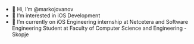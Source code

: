 - 👋 Hi, I’m @markojovanov
- 👀 I’m interested in iOS Development 
- 🌱 I’m currently on iOS Engineering internship at Netcetera and Software Engineering Student at Faculty of Computer Science and Engineering - Skopje
